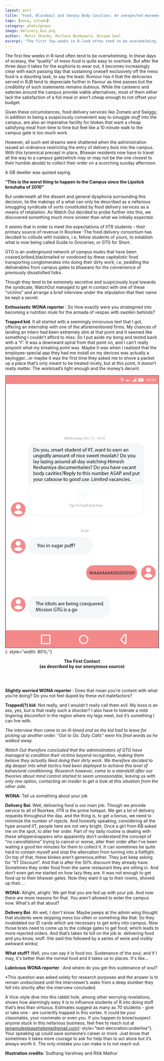 ```yaml
---
layout: post
title: "Food, Blackmail and Uneasy Body Cavities: An unexpected movement on the rise in R"
tags: [wona, column]
category: phekingnews
image: delivery_boi.png
author:  Mohit Sharma, Murtaza Bookwaala, Divyam Goel
excerpt: "The first few weeks in R-land often tend to be overwhelming. In these days of ecstasy, the “quality” of mess food is quite easy to overlook."
---
```


The first few weeks in R-land often tend to be overwhelming. In these days of ecstasy, the “quality” of mess food is quite easy to overlook. But after the three days it takes for the euphoria to wear out, it becomes increasingly clear with each passing day that sustaining oneself exclusively off the mess food is a daunting task, to say the least. Rumour has it that the delicacies served in RJB tend to depreciate further in flavour as time passes but the credibility of such statements remains dubious.  While the canteens and eateries around the campus provide viable alternatives, most of them either lack the satisfaction of a full meal or aren’t cheap enough to not offset your budget.

Given these circumstances, food delivery services like Zomato and Swiggy, in addition to being a suspiciously convenient way to smuggle *stuff* into the campus, are also an imperative facility for blokes that want a cheap satisfying meal from time to time but feel like a 10 minute walk to the campus gate is too much work.

However, all such wet dreams were shattered when the administration issued an ordinance restricting the entry of delivery *bois* into the campus. With this tyrannical precept in place, Bhawan residents now have to travel all the way to a campus gate(which may or may not be the one closest to their humble abode) to collect their order on a scorching sunday afternoon.

A GB dweller was quoted saying

**“This is the worst thing to happen to the Campus since the Lipstick brouhaha of 2010”**

But underneath all the dissent and general dysphoria surrounding this decision, lie the makings of a what can only be described as a nefarious smuggling syndicate of sorts constituted by food delivery services as a means of retaliation. As Watch Out decided to probe further into this, we discovered something much more sinister than what we initially expected.

It seems that in order to meet the expectations of IITR students - their primary source of revenue in Roorkee -The food delivery consortium has decided to collude with insiders, i.e, fellow students of yours, to establish what is now being called Guide to Groceries, or GTG for Short.

GTG is an underground network of campus mules that have been coaxed,bribed,blackmailed or voodooed by these capitalistic food transporting conglomerates into doing their dirty work, i.e, peddling the deliverables from campus gates to bhawans for the convenience of  previously dissatisfied folks.

Though they tend to be extremely secretive and suspiciously loyal towards the syndicate, WatchOut managed to get in contact with one of these “victims” and arrange a brief interview under the stipulation that their name be kept a secret.

**Enthusiastic WONA reporter** : So How exactly were you strategmed into becoming a nutrition mule for the armada of vespas with swollen behinds?

**Trapped kid**: It all started with a seemingly innocuous text that I got, offering an internship with one of the aforementioned firms. My chances of landing an intern had been extremely slim at that point and it seemed like something I couldn’t afford to miss. So I put aside my bong and texted back with a ‘Y’. It was a downward spiral from that point on, and I can’t really pinpoint what my breaking point was. Maybe it was when I realized that the employee-special app they had me install on my devices was actually a keylogger…or maybe it was the first time they asked me to shove a packet up a place that’s only meant to be treated nicely, but at this point, it doesn’t really matter. The workload’s light enough and the money’s decent.

![First Contact](/images/posts/food_chat.png){: style="width: 80%;"}
<div align="center"><b>The First Contact<br>
 (as described by our anonymous source) </b></div>

<br><br>

**Slightly worried WONA reporter** : Does that mean you’re content with what you’re doing? Do you not feel duped by these evil malefactors?

**Trapped(?) kid**: Not really, and I wouldn’t really call them evil. My boss is an ass, yes, but is that really such a shocker? I also have to tolerate a mild lingering discomfort in the region where my legs meet, but it’s something I can live with.

*The interview then came to an ill-timed end as the kid had to leave for picking up another order. “Got to Go. Duty Calls” were his final words as he walked away.*

*Watch Out therefore concluded that the administrators of GTG have managed to condition their victims beyond recognition, making them believe they actually liked doing their dirty work. We therefore decided to dig deeper into  what tactics had been deployed to achieve this level of behavioral conditioning. Research however, came to a standstill after our theories about mind control started to seem unreasonable, leaving us with only one option, contacting an insider to get a look at this situation from the other side.*

**WONA:** Tell us something about your job

**Delivery Boi**: Well, delivering food is our main job. Though we provide service to all of Roorkee, IITR is the prime hotspot. We get a lot of delivery requests throughout the day. and the thing is, to get a bonus, we need to minimize the number of rejects. And honestly speaking, considering all the hype around IIT, people here are not very bright. Once a girl from KB asked me on the spot, to alter her order. Part of my daily routine is dealing with these whippersnappers who apparently don’t understand the concept of “no cancellations” trying to cancel or worse, alter their order after I’ve been waiting a good ten minutes for them to collect it. It can sometimes be quite hard to contain myself and stop the altercation from turning into a fistfight. On top of that, these blokes aren’t generous,either. They just keep asking for “IIT Discount”. And that is after the 50% discount they already have. Sometimes they order food from the same restaurant they are sitting in. And don’t even get me started on how lazy they are. It was not enough to get food up to their bhawan gates. Now they want it up to their rooms, shoved up their….

**WONA:** Alright, alright. We get that you are fed up with your job. And now there are more reasons for that. You aren't allowed to enter the campus now. What's all that about?

**Delivery Boi**: Ah well, I don't know. Maybe peeps at the admin wing thought that students were skipping mess too often or something like that. So they invalidated our ID cards which are necessary to get entry into campus. Now those brats need to come up to the college gates to get food, which leads to more rejected orders. And that’s taken its toll on the job ie. delivering food and you know, stuff. (He said this followed by a series of eerie and visibly awkward winks)

**What stuff?**
Well, you can say it is food too. Sustenance of the soul, and if I may, it's better than the normal food and it takes us to places. It's like...

**Lubricous WONA reporter**  : And where do you get this sustenance of soul?

*This question was asked solely for research purposes and the answer is to remain undisclosed until the interviewer’s wake from a deep slumber they fell into shortly after the interview concluded.

A Vice-style dive into this rabbit hole, among other worrying revelations, shows how alarmingly easy it is to influence students of R into doing stuff that’s less than virtuous. Estimates suggest as many as 70 students - give or take one - are currently trapped in this vortex. It could be your classmates, your roommate or even you. If you happen to know/suspect anyone stuck in this nefarious business, feel free to reach out at [iamamulepleasehelpme@gmail.com](mailto:iamamulepleasehelpme@gmail.com){: style="text-decoration:underline"}. Your speaking up could save someone’s career or more. Just know that sometimes it takes more courage to ask for help than to act alone but it’s always worth it. The only mistake you can make is to not reach out.

**Illustration credits:** Sudhang Varshney and Ritik Mathur